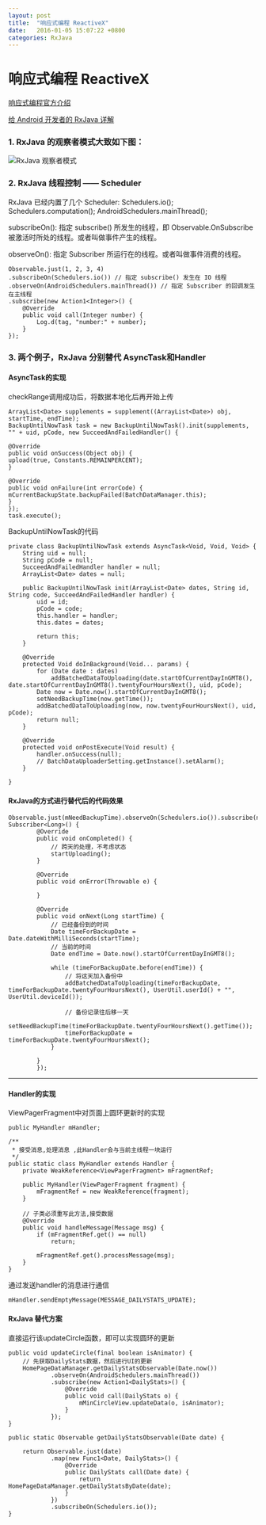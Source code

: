 ```yaml
---
layout: post
title:  "响应式编程 ReactiveX"
date:   2016-01-05 15:07:22 +0800
categories: RxJava
---
```


响应式编程 ReactiveX
=====

[响应式编程官方介绍](http://reactivex.io/intro.html)

[给 Android 开发者的 RxJava 详解](http://gank.io/post/560e15be2dca930e00da1083#toc_16)

### 1. RxJava 的观察者模式大致如下图： ###
![RxJava 观察者模式](http://7xn2zf.com1.z0.glb.clouddn.com/rxjavarxjava_3.png)

### 2. RxJava 线程控制 —— Scheduler ###
RxJava 已经内置了几个 Scheduler:
Schedulers.io(); Schedulers.computation(); AndroidSchedulers.mainThread();

subscribeOn(): 指定 subscribe() 所发生的线程，即 Observable.OnSubscribe 被激活时所处的线程。或者叫做事件产生的线程。

observeOn(): 指定 Subscriber 所运行在的线程。或者叫做事件消费的线程。


    Observable.just(1, 2, 3, 4)
    .subscribeOn(Schedulers.io()) // 指定 subscribe() 发生在 IO 线程
    .observeOn(AndroidSchedulers.mainThread()) // 指定 Subscriber 的回调发生在主线程
    .subscribe(new Action1<Integer>() {
        @Override
        public void call(Integer number) {
            Log.d(tag, "number:" + number);
        }
    });
        

### 3. 两个例子，RxJava 分别替代 AsyncTask和Handler ###

#### AsyncTask的实现 ####
checkRange调用成功后，将数据本地化后再开始上传

    ArrayList<Date> supplements = supplement((ArrayList<Date>) obj, startTime, endTime);
    BackupUntilNowTask task = new BackupUntilNowTask().init(supplements, "" + uid, pCode, new SucceedAndFailedHandler() {

    @Override
    public void onSuccess(Object obj) {
    upload(true, Constants.REMAINPERCENT);
    }

    @Override
    public void onFailure(int errorCode) {
    mCurrentBackupState.backupFailed(BatchDataManager.this);
    }
    });
    task.execute();

BackupUntilNowTask的代码

    private class BackupUntilNowTask extends AsyncTask<Void, Void, Void> {
        String uid = null;
        String pCode = null;
        SucceedAndFailedHandler handler = null;
        ArrayList<Date> dates = null;

        public BackupUntilNowTask init(ArrayList<Date> dates, String id, String code, SucceedAndFailedHandler handler) {
            uid = id;
            pCode = code;
            this.handler = handler;
            this.dates = dates;

            return this;
        }

        @Override
        protected Void doInBackground(Void... params) {
            for (Date date : dates)
                addBatchedDataToUploading(date.startOfCurrentDayInGMT8(), date.startOfCurrentDayInGMT8().twentyFourHoursNext(), uid, pCode);
            Date now = Date.now().startOfCurrentDayInGMT8();
            setNeedBackupTime(now.getTime());
            addBatchedDataToUploading(now, now.twentyFourHoursNext(), uid, pCode);
            return null;
        }

        @Override
        protected void onPostExecute(Void result) {
            handler.onSuccess(null);
            // BatchDataUploaderSetting.getInstance().setAlarm();
        }

    }

#### RxJava的方式进行替代后的代码效果 ####

    Observable.just(mNeedBackupTime).observeOn(Schedulers.io()).subscribe(new Subscriber<Long>() {
            @Override
            public void onCompleted() {
                // 跨天的处理，不考虑状态
                startUploading();
            }

            @Override
            public void onError(Throwable e) {

            }

            @Override
            public void onNext(Long startTime) {
                // 已经备份到的时间
                Date timeForBackupDate = Date.dateWithMilliSeconds(startTime);
                // 当前的时间
                Date endTime = Date.now().startOfCurrentDayInGMT8();

                while (timeForBackupDate.before(endTime)) {
                    // 将这天加入备份中
                    addBatchedDataToUploading(timeForBackupDate, timeForBackupDate.twentyFourHoursNext(), UserUtil.userId() + "", UserUtil.deviceId());

                    // 备份记录往后移一天
                    setNeedBackupTime(timeForBackupDate.twentyFourHoursNext().getTime());
                    timeForBackupDate = timeForBackupDate.twentyFourHoursNext();
                }

            }
            });

-------------------------------------------------------------------------------
#### Handler的实现 ####

ViewPagerFragment中对页面上圆环更新时的实现

    public MyHandler mHandler;

    /**
     * 接受消息,处理消息 ,此Handler会与当前主线程一块运行
     */
    public static class MyHandler extends Handler {
        private WeakReference<ViewPagerFragment> mFragmentRef;

        public MyHandler(ViewPagerFragment fragment) {
            mFragmentRef = new WeakReference(fragment);
        }

        // 子类必须重写此方法,接受数据
        @Override
        public void handleMessage(Message msg) {
            if (mFragmentRef.get() == null)
                return;

            mFragmentRef.get().processMessage(msg);
        }
    }

通过发送handler的消息进行通信

    mHandler.sendEmptyMessage(MESSAGE_DAILYSTATS_UPDATE);

#### RxJava 替代方案 ####
直接运行该updateCircle函数，即可以实现圆环的更新

    public void updateCircle(final boolean isAnimator) {
        // 先获取DailyStats数据，然后进行UI的更新
        HomePageDataManager.getDailyStatsObservable(Date.now())
                .observeOn(AndroidSchedulers.mainThread())
                .subscribe(new Action1<DailyStats>() {
                    @Override
                    public void call(DailyStats o) {
                        mMinCircleView.updateData(o, isAnimator);
                    }
                });
    }

    public static Observable getDailyStatsObservable(Date date) {

        return Observable.just(date)
                .map(new Func1<Date, DailyStats>() {
                    @Override
                    public DailyStats call(Date date) {
                        return HomePageDataManager.getDailyStatsByDate(date);
                    }
                })
                .subscribeOn(Schedulers.io());
    }
